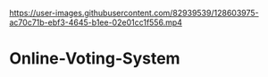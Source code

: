 

https://user-images.githubusercontent.com/82939539/128603975-ac70c71b-ebf3-4645-b1ee-02e01cc1f556.mp4




# Online-Voting-System
